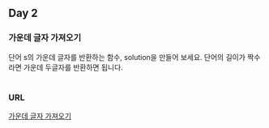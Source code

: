 ## Day 2

### 가운데 글자 가져오기
단어 s의 가운데 글자를 반환하는 함수, solution을 만들어 보세요. 단어의 길이가 짝수라면 가운데 두글자를 반환하면 됩니다.<br><br>
### URL
[가운데 글자 가져오기](https://programmers.co.kr/learn/courses/30/lessons/12903)<br>
